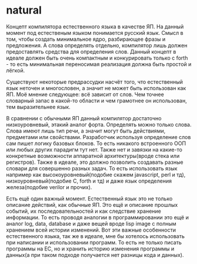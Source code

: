 # natural
Концепт компилятора естественного языка в качестве ЯП. На данный момент под естественым языком понимается русский язык. Смысл в том, чтобы создать минимальное ядро, разбирающее фразы и предложения. А слова определять отдельно, компилятор лишь должен предоставлять средства для определения слов. Данный концепт в идеале должен быть очень компактным и конкурировать только с forth - то есть минимальная переносимая реализация должна быть простой и лёгкой.

Существуют некоторые предрассудки насчёт того, что естественный язык неточен и многословен, а значит не может быть использован как ЯП. Моё мнение следующее: всё
зависит от слов. Чем точнее словарный запас в какой-то области и чем грамотнее он использован, тем выразительнее язык.

В сравнении с обычными ЯП данный компилятор достаточно низкоуровневый, этакий аналог форта. Определять можно только слова. Слова имеют лишь тип речи, а значит могут быть действиями, предметами или свойствами. Разработчик используя определение слов сам пишет логику базовых блоков. То есть никакого встроенного ООП или любых других парадигм тут нет. Также нет и завязки на какие-то конкретные возможности аппаратной архитектуры(вроде стека или регистров). Также в идеале, это должно позволить создавать разные словари для совершенно разных задач. То есть использовать язык например как высокоуровневый(подобие скажем javascript, perl и тд), низкоуровневый(подобие C, forth и тд) и даже язык определения железа(подобие verilor и прочих).

Есть ещё один важный момент. Естественный язык это не только описание действий, как обычные ЯП. Это ещё и описание прошлых событий, их последовательностей и как следствие хранение информации. То есть проводя аналогии в программировании это ещё и аналог log, data, database и даже вещей вроде lisp image с полным хранением всей истории изменений. Вот эти важные особенности естественного языка, так же в идеале, мне бы хотелось использовать при написании и использовании программ. То есть не только писать программы на ЕС, но и хранить историю изменения программы и данных(а при таком подходе получается нет разницы кода и данных).
